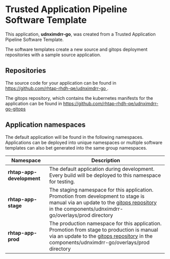 # Trusted Application Pipeline Software Template

This application, **udnximdrr-go**, was created from a Trusted Application Pipeline Software Template.

The software templates create a new source and gitops deployment repositories with a sample source application. 

## Repositories

The source code for your application can be found in [https://github.com/rhtap-rhdh-qe/udnximdrr-go ](https://github.com/rhtap-rhdh-qe/udnximdrr-go ).
 
The gitops repository, which contains the kubernetes manifests for the application can be found in 
[https://github.com/rhtap-rhdh-qe/udnximdrr-go-gitops ](https://github.com/rhtap-rhdh-qe/udnximdrr-go-gitops ) 

## Application namespaces 

The default application will be found in the following namespaces. Applications can be deployed into unique namespaces or multiple software templates can also bet generated into the same group namespaces.  

|  Namespace   |  Description   |  
| -------- | -------- |   
| **rhtap-app-development** | The default application during development. Every build will be deployed to this namespace for testing. | 
| **rhtap-app-stage** | The staging namespace for this application. Promotion from development to stage is manual via an update to the [gitops repository](https://github.com/rhtap-rhdh-qe/udnximdrr-go-gitops ) in the components/udnximdrr-go/overlays/prod directory |  
| **rhtap-app-prod** | The production namespace for this application. Promotion from stage to production is manual via an update to the [gitops repository](https://github.com/rhtap-rhdh-qe/udnximdrr-go-gitops ) in the components/udnximdrr-go/overlays/prod directory | 